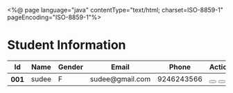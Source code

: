 <%@ page language="java" contentType="text/html; charset=ISO-8859-1"
	pageEncoding="ISO-8859-1"%>
<!DOCTYPE html>
<html lang="en">
<head>
<meta charset="ISO-8859-1">
<meta name="viewport" content="width=device-width, initial-scale=1.0">
<title>Document</title>
<link rel="stylesheet"
	href="https://maxcdn.bootstrapcdn.com/bootstrap/3.4.1/css/bootstrap.min.css">
<link rel="stylesheet"
	href="https://cdn.jsdelivr.net/npm/bootstrap-icons@1.11.3/font/bootstrap-icons.min.css">
<script
	src="https://ajax.googleapis.com/ajax/libs/jquery/3.7.1/jquery.min.js"></script>
<script
	src="https://maxcdn.bootstrapcdn.com/bootstrap/3.4.1/js/bootstrap.min.js"></script>
<link rel="stylesheet" href="style.css">
</head>
<body>
	<h1>Student Information</h1>
	<table class="table table-bordered">
		<thead>
			<tr>
				<th scope="col">Id</th>
				<th scope="col">Name</th>
				<th scope="col">Gender</th>
				<th scope="col">Email</th>
				<th scope="col">Phone</th>
				<th scope="col">Action</th>
			</tr>
		</thead>
		<tr>
			<th scope="row">001</th>
			<td>sudee</td>
			<td>F</td>
			<td>sudee@gmail.com</td>
			<td>9246243566</td>
			<td>
				<button class="btn btn-warning">
					<i class="bi bi-pencil-fill"></i>
				</button>
				<button class="btn btn-danger">
					<i class="bi bi-trash"></i>
				</button>
			</td>
		</tr>
	</table>
</body>
</html>
